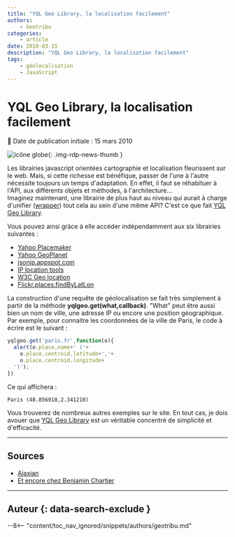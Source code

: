 ```yaml
---
title: "YQL Geo Library, la localisation facilement"
authors:
    - Geotribu
categories:
    - article
date: 2010-03-15
description: "YQL Geo Library, la localisation facilement"
tags:
    - géolocalisation
    - JavaScript
---
```


# YQL Geo Library, la localisation facilement

:calendar: Date de publication initiale : 15 mars 2010

![icône globe](https://cdn.geotribu.fr/img/internal/icons-rdp-news/world.png "icône globe"){: .img-rdp-news-thumb }

Les librairies javascript orientées cartographie et localisation fleurissent sur le web. Mais, si cette richesse est bénéfique, passer de l'une à l'autre nécessite toujours un temps d'adaptation. En effet, il faut se réhabituer à l'API, aux différents objets et méthodes, à l'architecture...  
Imaginez maintenant, une librairie de plus haut au niveau qui aurait à charge d'unifier ([wrapper](https://en.wikipedia.org/wiki/Wrapper_library)) tout cela au sein d'une même API? C'est ce que fait [YQL Geo Library](http://isithackday.com/hacks/geo/yql-geo-library/).

Vous pouvez ainsi grâce à elle accéder indépendamment aux six librairies suivantes :

- [Yahoo Placemaker](http://developer.yahoo.com/geo/placemaker)
- [Yahoo GeoPlanet](http://developer.yahoo.com/geo/geoplanet/)
- [jsonip.appspot.com](http://jsonip.appspot.com)
- [IP location tools](http://iplocationtools.com/ip_location_api.php)
- [W3C Geo location](http://dev.w3.org/geo/api/spec-source.html)
- [Flickr.places.findByLatLon](http://www.flickr.com/services/api/flickr.places.findByLatLon.html)

La construction d'une requête de géolocalisation se fait très simplement à partir de la méthode **yqlgeo.get(what,callback)**. "What" peut être aussi bien un nom de ville, une adresse IP ou encore une position géographique. Par exemple, pour connaitre les coordonnées de la ville de Paris, le code à écrire est le suivant :

```javascript
yqlgeo.get('paris,fr',function(o){
  alert(o.place.name+' ('+
    o.place.centroid.latitude+','+
    o.place.centroid.longitude+
  ')');
})
```

Ce qui affichera :

`Paris (48.856918,2.341210)`

Vous trouverez de nombreux autres exemples sur le site. En tout cas, je dois avouer que [YQL Geo Library](http://isithackday.com/hacks/geo/yql-geo-library/) est un véritable concentré de simplicité et d'efficacité.

----

## Sources

- [Ajaxian](http://ajaxian.com/archives/yql-geo-library-all-your-geo-needs-in-pure-javascript)  
- [Et encore chez Benjamin Chartier](http://benjamin.chartier.free.fr/pro/?p=1694)

----

## Auteur {: data-search-exclude }

--8<-- "content/toc_nav_ignored/snippets/authors/geotribu.md"
